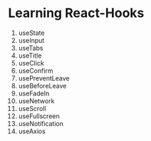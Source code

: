 # Learning React-Hooks

1. useState
2. useInput
3. useTabs
4. useTitle
5. useClick
6. useConfirm
7. usePreventLeave
8. useBeforeLeave
9. useFadeIn
10. useNetwork
11. useScroll
12. useFullscreen
13. useNotification
14. useAxios
